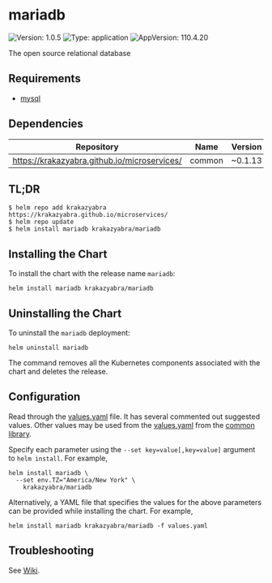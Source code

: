 # mariadb

![Version: 1.0.5](https://img.shields.io/badge/Version-1.0.5-informational?style=flat-square) ![Type: application](https://img.shields.io/badge/Type-application-informational?style=flat-square) ![AppVersion: 110.4.20](https://img.shields.io/badge/AppVersion-110.4.20-informational?style=flat-square)

The open source relational database

## Requirements
* [mysql](https://github.com/krakazyabra/microservices/wiki/Databases)

## Dependencies

| Repository | Name | Version |
|------------|------|---------|
| https://krakazyabra.github.io/microservices/ | common | ~0.1.13 |

## TL;DR
```console
$ helm repo add krakazyabra https://krakazyabra.github.io/microservices/
$ helm repo update
$ helm install mariadb krakazyabra/mariadb
```

## Installing the Chart
To install the chart with the release name `mariadb`:
```console
helm install mariadb krakazyabra/mariadb
```

## Uninstalling the Chart
To uninstall the `mariadb` deployment:
```console
helm uninstall mariadb
```
The command removes all the Kubernetes components associated with the chart and deletes the release.

## Configuration

Read through the [values.yaml](./values.yaml) file. It has several commented out suggested values.
Other values may be used from the [values.yaml](../common/values.yaml) from the [common library](../common).

Specify each parameter using the `--set key=value[,key=value]` argument to `helm install`. For example,
```console
helm install mariadb \
  --set env.TZ="America/New York" \
    krakazyabra/mariadb
```

Alternatively, a YAML file that specifies the values for the above parameters can be provided while installing the chart.
For example,
```console
helm install mariadb krakazyabra/mariadb -f values.yaml
```

## Troubleshooting
See [Wiki](https://github.com/krakazyabra/microservices/wiki/Troubleshooting).
